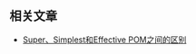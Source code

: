 ## 相关文章

+ [Super、Simplest和Effective POM之间的区别](http://tu-yucheng.github.io/maven/2023/05/24/maven-super-simplest-effective-pom.html)